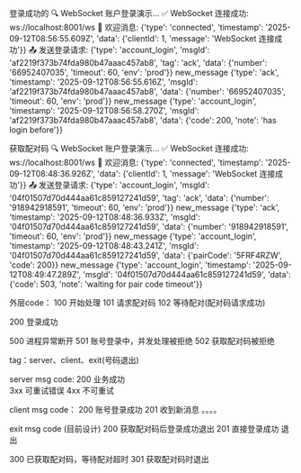 
登录成功的
🔍 WebSocket 账户登录演示...
✅ WebSocket 连接成功: ws://localhost:8001/ws
📨 欢迎消息: {'type': 'connected', 'timestamp': '2025-09-12T08:56:55.609Z', 'data': {'clientId': 1, 'message': 'WebSocket 连接成功'}}
📤 发送登录请求: {'type': 'account_login', 'msgId': 'af2219f373b74fda980b47aaac457ab8', 'tag': 'ack', 'data': {'number': '66952407035', 'timeout': 60, 'env': 'prod'}}
new_message {'type': 'ack', 'timestamp': '2025-09-12T08:56:55.616Z', 'msgId': 'af2219f373b74fda980b47aaac457ab8', 'data': {'number': '66952407035', 'timeout': 60, 'env': 'prod'}}
new_message {'type': 'account_login', 'timestamp': '2025-09-12T08:56:58.270Z', 'msgId': 'af2219f373b74fda980b47aaac457ab8', 'data': {'code': 200, 'note': 'has login before'}}

获取配对码
🔍 WebSocket 账户登录演示...
✅ WebSocket 连接成功: ws://localhost:8001/ws
📨 欢迎消息: {'type': 'connected', 'timestamp': '2025-09-12T08:48:36.926Z', 'data': {'clientId': 1, 'message': 'WebSocket 连接成功'}}
📤 发送登录请求: {'type': 'account_login', 'msgId': '04f01507d70d444aa61c859127241d59', 'tag': 'ack', 'data': {'number': '918942918591', 'timeout': 60, 'env': 'prod'}}
new_message {'type': 'ack', 'timestamp': '2025-09-12T08:48:36.933Z', 'msgId': '04f01507d70d444aa61c859127241d59', 'data': {'number': '918942918591', 'timeout': 60, 'env': 'prod'}}
new_message {'type': 'account_login', 'timestamp': '2025-09-12T08:48:43.241Z', 'msgId': '04f01507d70d444aa61c859127241d59', 'data': {'pairCode': '5FRF4RZW', 'code': 200}}
new_message {'type': 'account_login', 'timestamp': '2025-09-12T08:49:47.289Z', 'msgId': '04f01507d70d444aa61c859127241d59', 'data': {'code': 503, 'note': 'waiting for pair code timeout'}}






外层code：
100 开始处理
101 请求配对码
102 等待配对(配对码请求成功)


200 登录成功


500 进程异常断开
501 账号登录中，并发处理被拒绝
502 获取配对码被拒绝


tag：server、client、exit(号码退出)

server msg code:
200 业务成功   
3xx  可重试错误
4xx 不可重试


client msg code：
200 账号登录成功
201 收到新消息
。。。。


exit msg code (目前设计)
200 获取配对码后登录成功退出
201 直接登录成功 退出

300 已获取配对码，等待配对超时
301 获取配对码时退出











